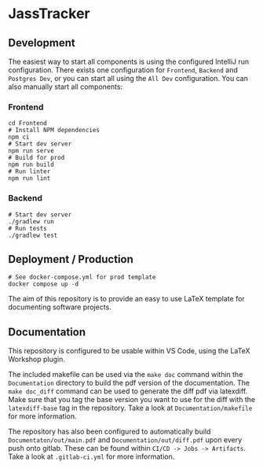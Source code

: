 # JassTracker

## Development

The easiest way to start all components is using the configured IntelliJ run configuration.
There exists one configuration for `Frontend`, `Backend` and `Postgres Dev`, or you can start all using the `All Dev` configuration.
You can also manually start all components:

### Frontend
```shell
cd Frontend
# Install NPM dependencies
npm ci
# Start dev server
npm run serve
# Build for prod
npm run build
# Run linter
npm run lint
```

### Backend
```shell
# Start dev server
./gradlew run
# Run tests
./gradlew test
```

## Deployment / Production

```shell
# See docker-compose.yml for prod template
docker compose up -d
```

The aim of this repository is to provide an easy to use LaTeX template for documenting software projects.

## Documentation

This repository is configured to be usable within VS Code, using the LaTeX Workshop plugin.

The included makefile can be used via the `make doc` command within the `Documentation` directory to build the pdf version of the documentation. The `make doc_diff` command can be used to generate the diff pdf via latexdiff. Make sure that you tag the base version you want to use for the diff with the `latexdiff-base` tag in the repository. Take a look at `Documentation/makefile` for more information.

The repository has also been configured to automatically build `Documentaton/out/main.pdf` and `Documentation/out/diff.pdf` upon every push onto gitlab. These can be found within `CI/CD -> Jobs -> Artifacts`. Take a look at `.gitlab-ci.yml` for more information.
